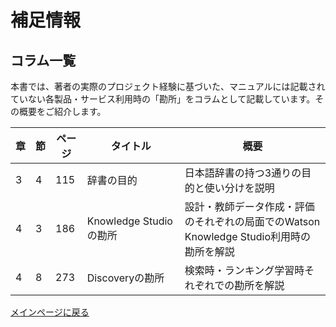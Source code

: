 # 補足情報

## コラム一覧
本書では、著者の実際のプロジェクト経験に基づいた、マニュアルには記載されていない各製品・サービス利用時の「勘所」をコラムとして記載しています。その概要をご紹介します。

|章|節|ページ  |タイトル　　　　　　　|概要|
|---|---|---|---|---|
|3|4|115|辞書の目的|日本語辞書の持つ3通りの目的と使い分けを説明|
|4|3|186|Knowledge Studioの勘所|設計・教師データ作成・評価のそれぞれの局面でのWatson Knowledge Studio利用時の勘所を解説|
|4|8|273|Discoveryの勘所|検索時・ランキング学習時それぞれでの勘所を解説|


[メインページに戻る](./README.md)